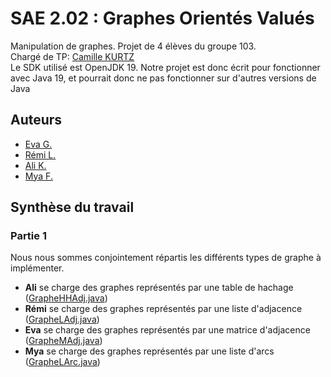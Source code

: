 
# SAE 2.02 : Graphes Orientés Valués

Manipulation de graphes. Projet de 4 élèves du groupe 103.  
Chargé de TP: [Camille KURTZ](https://github.com/ckurtz)  
Le SDK utilisé est OpenJDK 19. Notre projet est donc écrit pour fonctionner avec Java 19, et pourrait donc ne pas fonctionner sur d'autres versions de Java  

## Auteurs

- [Eva G.](https://github.com/orakless)
- [Rémi L.](https://github.com/remi-lem)
- [Ali K.](https://github.com/Tacoao)
- [Mya F.](https://github.com/G4iaa04)

## Synthèse du travail

### Partie 1
Nous nous sommes conjointement répartis les différents types de graphe à implémenter.
- **Ali** se charge des graphes représentés par une table de hachage ([GrapheHHAdj.java](src/graphe/GrapheHHAdj.java))
- **Rémi** se charge des graphes représentés par une liste d'adjacence ([GrapheLAdj.java](src/graphe/GrapheLAdj.java))
- **Eva** se charge des graphes représentés par une matrice d'adjacence ([GrapheMAdj.java](src/graphe/GrapheMAdj.java))
- **Mya** se charge des graphes représentés par une liste d'arcs ([GrapheLArc.java](src/graphe/GrapheLArcs.java))
